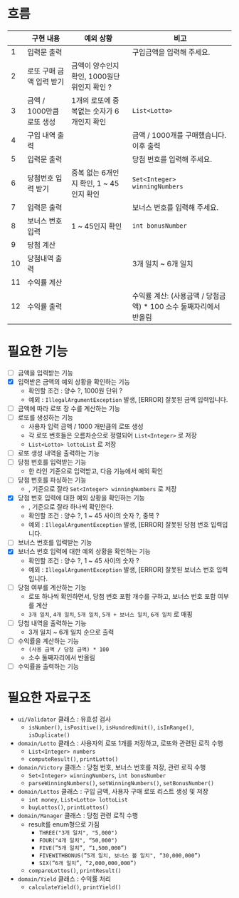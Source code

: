 # 흐름
|  | 구현 내용 | 예외 상황 | 비고                                        |
| --- | --- | --- |-------------------------------------------|
| 1 | 입력문 출력 |  | 구입금액을 입력해 주세요.                            |
| 2 | 로또 구매 금액 입력 받기 | 금액이 양수인지 확인, 1000원단위인지 확인 ? |                                           |
| 3 | 금액 / 1000만큼 로또 생성 | 1개의 로또에 중복없는 숫자가 6개인지 확인 | `List<Lotto>`                             |
| 4 | 구입 내역 출력 |  | 금액 / 1000개를 구매했습니다. 이후 출력                 |
| 5 | 입력문 출력 |  | 당첨 번호를 입력해 주세요.                           |
| 6 | 당첨번호 입력 받기 | 중복 없는 6개인지 확인, 1 ~ 45인지 확인 | `Set<Integer> winningNumbers`             |
| 7 | 입력문 출력 |  | 보너스 번호를 입력해 주세요.                          |
| 8 | 보너스 번호 입력 | 1 ~ 45인지 확인 | `int bonusNumber`                         |
| 9 | 당첨 계산 |  |                                           |
| 10 | 당첨내역 출력 |  | 3개 일치 ~ 6개 일치                             |
| 11 | 수익률 계산 |  |                                           |
| 12 | 수익률 출력 |  | 수익률 계산: (사용금액 / 당첨금액) * 100 소수 둘째자리에서 반올림 |

# 필요한 기능
- [ ] 금액을 입력받는 기능
- [x] 입력받은 금액의 예외 상황을 확인하는 기능
    - 확인할 조건 : 양수 ?, 1000원 단위 ?
    - 예외 : `IllegalArgumentException` 발생, [ERROR] 잘못된 금액 입력입니다.
- [ ] 금액에 따라 로또 장 수를 계산하는 기능
- [ ] 로또를 생성하는 기능
    - 사용자 입력 금액 / 1000 개만큼의 로또 생성
    - 각 로또 번호들은 오름차순으로 정렬되어 `List<Integer>` 로 저장
    - `List<Lotto> lottoList` 로 저장
- [ ] 로또 생성 내역을 출력하는 기능
- [ ] 당첨 번호를 입력받는 기능
    - 한 라인 기준으로 입력받고, 다음 기능에서 예외 확인
- [ ] 당첨 번호를 파싱하는 기능
    - , 기준으로 잘라 `Set<Integer> winningNumbers` 로 저장
- [x] 당첨 번호 입력에 대한 예외 상황을 확인하는 기능
    - , 기준으로 잘라 하나씩 확인한다.
    - 확인할 조건 : 양수 ?, 1 ~ 45 사이의 숫자 ?, 중복 ?
    - 예외 : `IllegalArgumentException` 발생, [ERROR] 잘못된 당첨 번호 입력입니다.
- [ ] 보너스 번호를 입력받는 기능
- [x] 보너스 번호 입력에 대한 예외 상황을 확인하는 기능
  - 확인할 조건 : 양수 ?, 1 ~ 45 사이의 숫자 ?
  - 예외 : `IllegalArgumentException` 발생, [ERROR] 잘못된 보너스 번호 입력입니다.
- [ ] 당첨 여부를 계산하는 기능
    - 로또 하나씩 확인하면서, 당첨 번호 포함 개수를 구하고, 보너스 번호 포함 여부를 계산
    - `3개 일치`, `4개 일치`, `5개 일치`, `5개 + 보너스 일치`, `6개 일치` 로 매핑
- [ ] 당첨 내역을 출력하는 기능
    - 3개 일치 ~ 6개 일치 순으로 출력
- [ ] 수익률을 계산하는 기능
    - `(사용 금액 / 당첨 금액) * 100`
    - 소수 둘째자리에서 반올림
- [ ] 수익률을 출력하는 기능

# 필요한 자료구조
- `ui/Validator` 클래스 : 유효성 검사
  - `isNumber()`, `isPositive()`, `isHundredUnit()`, `isInRange()`, `isDuplicate()`
- `domain/Lotto` 클래스 : 사용자의 로또 1개를 저장하고, 로또와 관련된 로직 수행
  - `List<Integer> numbers`
  - `computeResult()`, `printLotto()`
- `domain/Victory` 클래스 : 당첨 번호, 보너스 번호를 저장, 관련 로직 수행
  - `Set<Integer> winningNumbers`, `int bonusNumber`
  - `parseWinningNumbers()`, `setWinningNumbers()`, `setBonusNumber()`
- `domain/Lottos` 클래스 : 구입 금액, 사용자 구매 로또 리스트 생성 및 저장
  - `int money`, `List<Lotto> lottoList`
  - `buyLottos()`, `printLottos()`
- `domain/Manager` 클래스 : 당첨 관련 로직 수행
  - result를 enum형으로 가짐
    - `THREE("3개 일치", "5,000")`
    - `FOUR("4개 일치", “50,000")`
    - `FIVE(”5개 일치”, “1,500,000”)`
    - `FIVEWITHBONUS(”5개 일치, 보너스 볼 일치", “30,000,000”)`
    - `SIX(”6개 일치”, “2,000,000,000”)`
  - `compareLottos()`, `printResult()`
- `domain/Yield` 클래스 : 수익률 처리
  - `calculateYield()`, `printYield()`